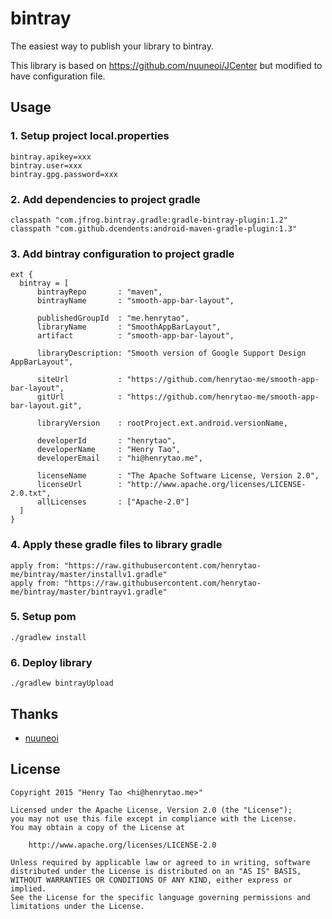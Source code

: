 # bintray

The easiest way to publish your library to bintray.

This library is based on https://github.com/nuuneoi/JCenter but modified to have configuration file. 


## Usage

### 1. Setup project local.properties

```
bintray.apikey=xxx
bintray.user=xxx
bintray.gpg.password=xxx
```

### 2. Add dependencies to project gradle

```
classpath "com.jfrog.bintray.gradle:gradle-bintray-plugin:1.2"
classpath "com.github.dcendents:android-maven-gradle-plugin:1.3"
```

### 3. Add bintray configuration to project gradle

```
ext {
  bintray = [
      bintrayRepo       : "maven",
      bintrayName       : "smooth-app-bar-layout",

      publishedGroupId  : "me.henrytao",
      libraryName       : "SmoothAppBarLayout",
      artifact          : "smooth-app-bar-layout",

      libraryDescription: "Smooth version of Google Support Design AppBarLayout",

      siteUrl           : "https://github.com/henrytao-me/smooth-app-bar-layout",
      gitUrl            : "https://github.com/henrytao-me/smooth-app-bar-layout.git",

      libraryVersion    : rootProject.ext.android.versionName,

      developerId       : "henrytao",
      developerName     : "Henry Tao",
      developerEmail    : "hi@henrytao.me",

      licenseName       : "The Apache Software License, Version 2.0",
      licenseUrl        : "http://www.apache.org/licenses/LICENSE-2.0.txt",
      allLicenses       : ["Apache-2.0"]
  ]
}
```

### 4. Apply these gradle files to library gradle

```
apply from: "https://raw.githubusercontent.com/henrytao-me/bintray/master/installv1.gradle"
apply from: "https://raw.githubusercontent.com/henrytao-me/bintray/master/bintrayv1.gradle"
```

### 5. Setup pom

```
./gradlew install
```

### 6. Deploy library

```
./gradlew bintrayUpload
```


## Thanks

- [nuuneoi](https://github.com/nuuneoi)


## License

    Copyright 2015 "Henry Tao <hi@henrytao.me>"

    Licensed under the Apache License, Version 2.0 (the "License");
    you may not use this file except in compliance with the License.
    You may obtain a copy of the License at

        http://www.apache.org/licenses/LICENSE-2.0

    Unless required by applicable law or agreed to in writing, software
    distributed under the License is distributed on an "AS IS" BASIS,
    WITHOUT WARRANTIES OR CONDITIONS OF ANY KIND, either express or implied.
    See the License for the specific language governing permissions and
    limitations under the License.